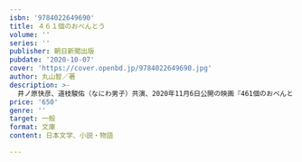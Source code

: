 ```yaml
---
isbn: '9784022649690'
title: ４６１個のおべんとう
volume: ''
series: ''
publisher: 朝日新聞出版
pubdate: '2020-10-07'
cover: 'https://cover.openbd.jp/9784022649690.jpg'
author: 丸山智／著
description: >-
  井ノ原快彦、道枝駿佑（なにわ男子）共演、2020年11月6日公開の映画『461個のおべんとう』のノベライズ版！妻と別れ、シングルファーザーとなったミュージシャンの一樹。一浪の末、高校生となた息子・虹樹。虹樹の高校生活が始まるにあたって、二人は男と男の約束を代わした。「３年間毎日おべんとうを作ること」「３年間休まず高校に通って卒業すること」。こうして、一樹の怒涛のおべんとう作りが始まった。きっと、ぜんぶうまくいくよ――、地方でライブがある日も、朝帰りの朝も作られるお弁当を介して、父と息子の思いが交錯する。
price: '650'
genre: ''
target: 一般
format: 文庫
content: 日本文学、小説・物語

---
```


